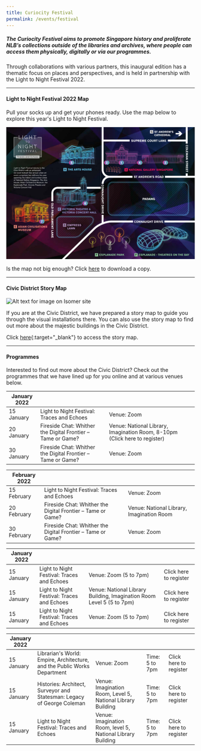 ```yaml
---
title: Curiocity Festival
permalink: /events/festival
---
```

##### **The Curiocity Festival aims to promote Singapore history and proliferate NLB’s collections outside of the libraries and archives, where people can access them physically, digitally or via our programmes.**

Through collaborations with various partners, this inaugural edition has a thematic focus on places and perspectives, and is held in partnership with the Light to Night Festival 2022.

___

#### **Light to Night Festival 2022 Map**

Pull your socks up and get your phones ready. Use the map below to explore this year's Light to Night Festival.

![Alt text for image on Isomer site](/images/sample_light_map.jpg)

Is the map not big enough? Click [here](/files/sample-light-map.pdf) to download a copy.

________

#### **Civic District Story Map**

![Alt text for image on Isomer site](/images/storymap-image-padang.png)

If you are at the Civic District, we have prepared a story map to guide you through the visual installations there. You can also use the story map to find out more about the majestic buildings in the Civic District.

Click [here](https://uploads.knightlab.com/storymapjs/04f5c05311b7e48aadefd0cdd269c308/historic-padang/index.html){:target="_blank"} to access the story map.

_____

#### **Programmes**

Interested to find out more about the Civic District? Check out the programmes that we have lined up for you online and at various venues below.

| **January 2022** | | |
| -------- | -------- | -------- |
| 15 January     | Light to Night Festival: Traces and Echoes    | Venue: Zoom     |
| 20 January     |Fireside Chat: Whither the Digital Frontier – Tame or Game?   | Venue: National Library, Imagination Room, 8-10pm (Click here to register)     |
| 30 January     | Fireside Chat: Whither the Digital Frontier – Tame or Game?     | Venue: Zoom     |

| **February 2022** | | |
| -------- | -------- | -------- |
| 15 February     | Light to Night Festival: Traces and Echoes    | Venue: Zoom     |
| 20 February     |Fireside Chat: Whither the Digital Frontier – Tame or Game?   | Venue: National Library, Imagination Room     |
| 30 February     | Fireside Chat: Whither the Digital Frontier – Tame or Game?     | Venue: Zoom     |



|  **January 2022** | | | |
| -------- | -------- | -------- | -------- |
| 15 January     | Light to Night Festival: Traces and Echoes     | Venue: Zoom (5 to 7pm)     | Click here to register     |
| 15 January     | Light to Night Festival: Traces and Echoes     | Venue: National Library Building, Imagination Room Level 5 (5 to 7pm)     | Click here to register     |
| 15 January     | Light to Night Festival: Traces and Echoes     | Venue: Zoom (5 to 7pm)     | Click here to register     |

|  **January 2022** | | | | |
| -------- | -------- | -------- | -------- | -------- |
| 15 January     | Librarian's World: Empire, Architecture, and the Public Works Department     | Venue: Zoom     |Time: 5 to 7pm    | Click here to register |
| 15 January     | Histories: Architect, Surveyor and Statesman: Legacy of George Coleman      | Venue: Imagination Room, Level 5, National Library Building     |Time: 5 to 7pm    | Click here to register |
| 15 January     | Light to Night Festival: Traces and Echoes     | Venue: Imagination Room, level 5, National Library Building     |Time: 5 to 7pm    | Click here to register |